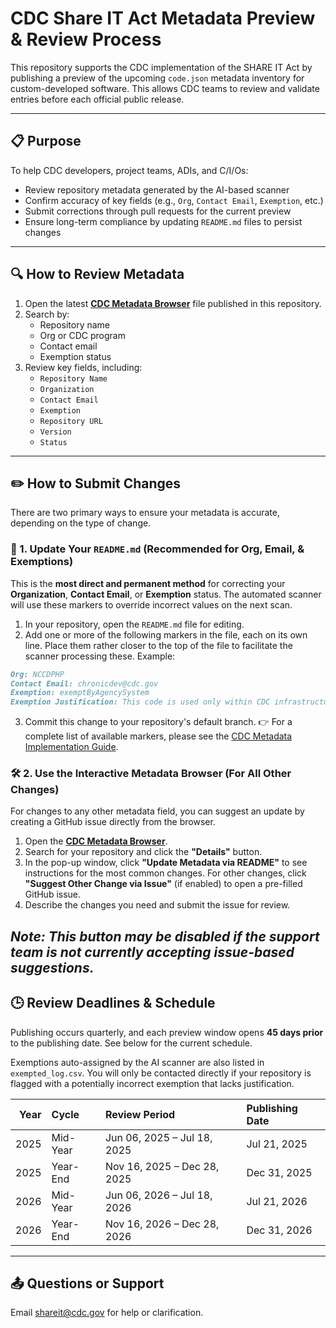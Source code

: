 # CDC Share IT Act Metadata Preview & Review Process

This repository supports the CDC implementation of the SHARE IT Act by publishing a preview of the upcoming `code.json` metadata inventory for custom-developed software. This allows CDC teams to review and validate entries before each official public release.

---

## 📋 Purpose

To help CDC developers, project teams, ADIs, and C/I/Os:
- Review repository metadata generated by the AI-based scanner
- Confirm accuracy of key fields (e.g., `Org`, `Contact Email`, `Exemption`, etc.)
- Submit corrections through pull requests for the current preview
- Ensure long-term compliance by updating `README.md` files to persist changes

---

## 🔍 How to Review Metadata

1. Open the latest **[CDC Metadata Browser](https://cdcgov.github.io/ShareIT-Act/index.html)** file published in this repository.
2. Search by:
   - Repository name
   - Org or CDC program
   - Contact email
   - Exemption status
3. Review key fields, including:
   - `Repository Name`
   - `Organization`
   - `Contact Email`
   - `Exemption`
   - `Repository URL`
   - `Version`
   - `Status`

---

## ✏️ How to Submit Changes

There are two primary ways to ensure your metadata is accurate, depending on the type of change.
 
### 🚀 1. Update Your `README.md` (Recommended for Org, Email, & Exemptions)
 
This is the **most direct and permanent method** for correcting your **Organization**, **Contact Email**, or **Exemption** status. The automated scanner will use these markers to override incorrect values on the next scan.

1.  In your repository, open the `README.md` file for editing.
2.  Add one or more of the following markers in the file, each on its own line. Place them rather closer to the top of the file to facilitate the scanner processing these.  Example:
```md
Org: NCCDPHP
Contact Email: chronicdev@cdc.gov
Exemption: exemptByAgencySystem
Exemption Justification: This code is used only within CDC infrastructure and is not reusable externally.
```
3.  Commit this change to your repository's default branch.
👉 For a complete list of available markers, please see the [CDC Metadata Implementation Guide](https://docs.cdc.gov/docs/ea/codeshare/implementation-guide#readmemd-override-optional-markers).

### 🛠️ 2. Use the Interactive Metadata Browser (For All Other Changes)
 
For changes to any other metadata field, you can suggest an update by creating a GitHub issue directly from the browser.
 
1.  Open the **[CDC Metadata Browser](https://cdcgov.github.io/ShareIT-Act/index.html)**.
2.  Search for your repository and click the **"Details"** button.
3.  In the pop-up window, click **"Update Metadata via README"** to see instructions for the most common changes. For other changes, click **"Suggest Other Change via Issue"** (if enabled) to open a pre-filled GitHub issue.
4.  Describe the changes you need and submit the issue for review.
 
*Note: This button may be disabled if the support team is not currently accepting issue-based suggestions.*
---

## 🕒 Review Deadlines & Schedule

Publishing occurs quarterly, and each preview window opens **45 days prior** to the publishing date. See below for the current schedule.

Exemptions auto-assigned by the AI scanner are also listed in `exempted_log.csv`. You will only be contacted directly if your repository is flagged with a potentially incorrect exemption that lacks justification.

|   Year | Cycle    | Review Period               | Publishing Date   |
|-------:|:---------|:----------------------------|:------------------|
|   2025 | Mid-Year | Jun 06, 2025 – Jul 18, 2025 | Jul 21, 2025      |
|   2025 | Year-End | Nov 16, 2025 – Dec 28, 2025 | Dec 31, 2025      |
|   2026 | Mid-Year | Jun 06, 2026 – Jul 18, 2026 | Jul 21, 2026      |
|   2026 | Year-End | Nov 16, 2026 – Dec 28, 2026 | Dec 31, 2026      |
---

## 📤 Questions or Support

Email [shareit@cdc.gov](mailto:shareit@cdc.gov?subject=Feedback) for help or clarification.
